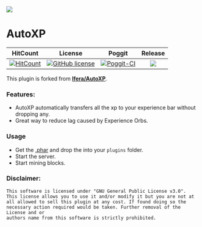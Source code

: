 <img src="https://github.com/IceCruelStuff/AutoXP/blob/master/meta/AutoXP.png">

# AutoXP

| HitCount | License | Poggit | Release |
|:--:|:--:|:--:|:--:|
|[![HitCount](http://hits.dwyl.io/JackMD/AutoXP.svg)](http://hits.dwyl.io/JackMD/AutoXP)|[![GitHub license](https://img.shields.io/github/license/JackMD/AutoXP.svg)](https://github.com/IceCruelStuff/AutoXP/blob/master/LICENSE)|[![Poggit-CI](https://poggit.pmmp.io/ci.shield/JackMD/AutoXP/AutoXP)](https://poggit.pmmp.io/ci/JackMD/AutoXP/AutoXP)|[![](https://poggit.pmmp.io/shield.state/AutoXP)](https://poggit.pmmp.io/p/AutoXP)|

This plugin is forked from **[Ifera/AutoXP](https://github.com/Ifera/AutoXP)**.

### Features:
 - AutoXP automatically transfers all the xp to your experience bar without dropping any.
 - Great way to reduce lag caused by Experience Orbs.

### Usage
 - Get the [.phar](https://poggit.pmmp.io/ci/JackMD/AutoXP/AutoXP) and drop the into your `plugins` folder.
 - Start the server.
 - Start mining blocks.

### Disclaimer:

```
This software is licensed under "GNU General Public License v3.0".
This license allows you to use it and/or modify it but you are not at
all allowed to sell this plugin at any cost. If found doing so the
necessary action required would be taken. Further removal of the License and or
authors name from this software is strictly prohibited.
```
